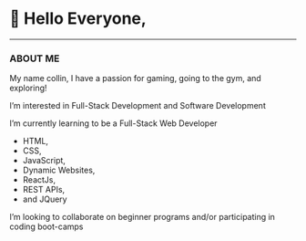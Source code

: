 
<h1> 👋 Hello Everyone,</h1>
<hr />

<h3>ABOUT ME</h3>
<p>My name collin, I have a passion for gaming, going to the gym, and exploring! </p>

<p>I’m interested in Full-Stack Development and Software Development</p>

<p>I’m currently learning to be a Full-Stack Web Developer</p>
<ul>
  <li>HTML,
  <li>CSS,
  <li>JavaScript,
  <li>Dynamic Websites,
  <li>ReactJs,
  <li> REST APIs,
  <li> and JQuery
</ul>

<p>I’m looking to collaborate on beginner programs and/or participating in coding boot-camps</p>  

<!---
collindapper/collindapper is a ✨ special ✨ repository because its `README.md` (this file) appears on your GitHub profile.
You can click the Preview link to take a look at your changes.
--->
